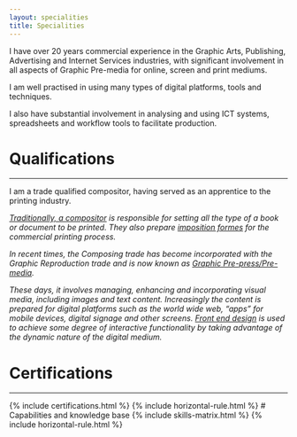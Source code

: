 ```yaml
---
layout: specialities
title: Specialities
---
```

<div class="message">
	<p>I have over 20 years commercial experience in the Graphic Arts, Publishing, Advertising and Internet Services industries, with significant involvement in all aspects of Graphic Pre-media for online, screen and print mediums.</p>
  <p>I am well practised in using many types of digital platforms, tools and techniques.</p>
  <p>I also have substantial involvement in analysing and using ICT systems, spreadsheets and workflow tools to facilitate production.
  </p>
</div>

# Qualifications
<hr>
<div>

<p>I am a trade qualified compositor, having served as an apprentice to the printing industry.</p>
<div class="small-text">
  <em>
    <p><a href="http://www.oldandsold.com/articles10/trades-5.shtml">Traditionally, a compositor</a> is responsible for setting all the type of a book or document to be printed. They also prepare <a href="https://en.wikipedia.org/wiki/Imposition">imposition formes</a> for the commercial printing process.</p>
    <p>In recent times, the Composing trade has become incorporated with the Graphic Reproduction trade and is now known as <a href="https://en.wikipedia.org/wiki/Premedia">Graphic Pre-press/Pre-media</a>.</p>
    <p>These days, it involves managing, enhancing and incorporating visual media, including images and text content. Increasingly the content is prepared for digital platforms such as the world wide web, “apps” for mobile devices, digital signage and other screens. <a href="http://blog.teamtreehouse.com/i-dont-speak-your-language-frontend-vs-backend">Front end design</a> is used to achieve some degree of interactive functionality by taking advantage of the dynamic nature of the digital medium.</p>
  </em>
</div>
</div>

# Certifications
<hr>
{% include certifications.html %}
{% include horizontal-rule.html %}
# Capabilities and knowledge base 
{% include skills-matrix.html %}
{% include horizontal-rule.html %}
